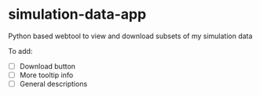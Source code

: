# simulation-data-app
Python based webtool to view and download subsets of my simulation data

To add:
- [ ] Download button
- [ ] More tooltip info
- [ ] General descriptions
